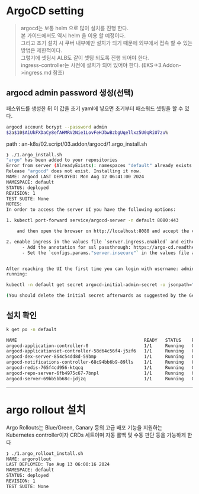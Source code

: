 # ArgoCD setting 
> argocd는 보통 helm 으로 많이 설치를 진행 한다. \
> 본 가이드에서도 역시 helm 을 이용 할 예정이다. \
> 그리고 초기 설치 시 쿠버 내부에만 설치가 되기 때문에 외부에서 접속 할 수 있는 방법은 제한적이다. \
> 그렇기에 셋팅시 ALB도 같이 셋팅 되도록 진행 되어야 한다. \
> ingress-controller는 사전에 설치가 되어 있어야 한다. (EKS->3.Addon->ingress.md 참조)


## argocd admin password 생성(선택)
패스워드를 생성한 뒤 이 값을 초기 yaml에 넣으면 초기부터 패스워드 셋팅을 할 수 있다.

```bash
argocd account bcrypt --password admin
$2a$10$AiUkFXDaCy8efAHMRV2Nie1LovFeHJbwBzbgUqellxz5U0qRiU7zu%                   
```

path : an-k8s/02.script/03.addon/argocd/1.argo_install.sh

```bash
❯ ./1.argo_install.sh
"argo" has been added to your repositories
Error from server (AlreadyExists): namespaces "default" already exists
Release "argocd" does not exist. Installing it now.
NAME: argocd LAST DEPLOYED: Mon Aug 12 06:41:00 2024
NAMESPACE: default
STATUS: deployed
REVISION: 1
TEST SUITE: None
NOTES:
In order to access the server UI you have the following options:

1. kubectl port-forward service/argocd-server -n default 8080:443

    and then open the browser on http://localhost:8080 and accept the certificat e

2. enable ingress in the values file `server.ingress.enabled` and either
      - Add the annotation for ssl passthrough: https://argo-cd.readthedocs.io/en/stable/operator-manual/ingress/#option-1-ssl-passthrough
      - Set the `configs.params."server.insecure"` in the values file and terminate SSL at your ingress: https://argo-cd.readthedocs.io/en/stable/operator-manual/ingress/#option-2-multiple-ingress-objects-and-hosts


After reaching the UI the first time you can login with username: admin and the andom password generated during the installation. You can find the password by 
running:

kubectl -n default get secret argocd-initial-admin-secret -o jsonpath="{.data.password}" | base64 -d

(You should delete the initial secret afterwards as suggested by the Getting Started Guide: https://argo-cd.readthedocs.io/en/stable/getting_started/#4-login-using-the-cli)

```

## 설치 확인 
```bash 
k get po -n default

NAME                                                READY   STATUS    RESTARTS   AGE
argocd-application-controller-0                     1/1     Running   0          2m24s
argocd-applicationset-controller-58d64c56f4-j5zf6   1/1     Running   0          2m24s
argocd-dex-server-854c54dd8d-59bmp                  1/1     Running   0          2m23s
argocd-notifications-controller-68c94bb6b9-89lls    1/1     Running   0          2m24s
argocd-redis-765f4cd956-ktqcq                       1/1     Running   0          2m24s
argocd-repo-server-6fb4975c67-7bnpl                 1/1     Running   0          2m24s
argocd-server-69bb5bb68c-jdjzq                      1/1     Running   0          2m24s

```
---

# argo rollout 설치
Argo Rollouts는 Blue/Green, Canary 등의 고급 배포 기능을 지원하는 \
Kubernetes controller이자 CRDs 세트이며 자동 롤백 및 수동 판단 등을 가능하게 한다 

```bash
❯ ./1.argo_rollout_install.sh
NAME: argorollout
LAST DEPLOYED: Tue Aug 13 06:00:16 2024
NAMESPACE: default
STATUS: deployed
REVISION: 1
TEST SUITE: None
```


